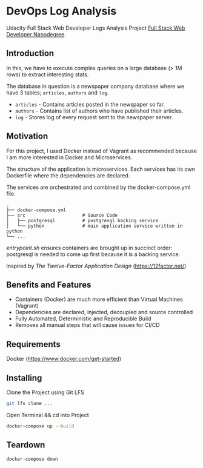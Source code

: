 # DevOps Log Analysis

Udacity Full Stack Web Developer Logs Analysis Project
[Full Stack Web Developer Nanodegree](https://www.udacity.com/course/full-stack-web-developer-nanodegree--nd004).

## Introduction

In this, we have to execute complex queries on a large database (> 1M rows) to extract interesting stats.

The database in question is a newspaper company database where we have 3 tables; `articles`, `authors` and `log`.
* `articles` - Contains articles posted in the newspaper so far.
* `authors` - Contains list of authors who have published their articles.
* `log` - Stores log of every request sent to the newspaper server.

## Motivation

For this project, I used Docker instead of Vagrant as recommended because I am more interested in Docker and Microservices. 

The structure of the application is microservices. Each services has its own Dockerfile where the dependencies are declared. 

The services are orchestrated and combined by the docker-compose.yml file.

    .
    ├── docker-compose.yml
    ├── src                     # Source Code
    │   ├── postgresql          # postgresql backing service
    │   └── python              # main application service written in python
    └── ...

*entrypoint.sh* ensures containers are brought up in succinct order: postgresql is needed to come up first because it is a backing service.

Inspired by *The Twelve-Factor Application Design* (https://12factor.net/)

## Benefits and Features

* Containers (Docker) are much more efficient than Virtual Machines (Vagrant)
* Dependencies are declared, injected, decoupled and source controlled
* Fully Automated, Deterministic and Reproducible Build
* Removes all manual steps that will cause issues for CI/CD

## Requirements

Docker (https://www.docker.com/get-started)

## Installing

Clone the Project using Git LFS

```bash
git lfs clone ...
```

Open Terminal && cd into Project

```bash
docker-compose up --build
```

## Teardown

```bash
docker-compose down
```
